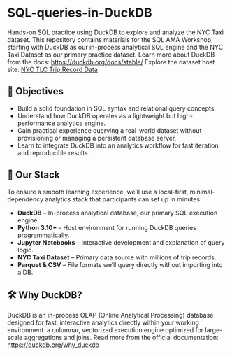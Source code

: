# SQL-queries-in-DuckDB
Hands-on SQL practice using DuckDB to explore and analyze the NYC Taxi dataset.
This repository contains materials for the SQL AMA Workshop, starting with DuckDB as our in-process analytical SQL engine and the NYC Taxi Dataset as our primary practice dataset.
Learn more about DuckDB from the docs: https://duckdb.org/docs/stable/
Explore the dataset host site: [NYC TLC Trip Record Data](https://www.nyc.gov/site/tlc/about/tlc-trip-record-data.page)
## 📌 Objectives
+ Build a solid foundation in SQL syntax and relational query concepts.
+ Understand how DuckDB operates as a lightweight but high-performance analytics engine.
+ Gain practical experience querying a real-world dataset without provisioning or managing a persistent database server.
+ Learn to integrate DuckDB into an analytics workflow for fast iteration and reproducible results.
## 🧰 Our Stack
To ensure a smooth learning experience, we’ll use a local-first, minimal-dependency analytics stack that participants can set up in minutes:
+ **DuckDB** – In-process analytical database, our primary SQL execution engine.
+ **Python 3.10+** – Host environment for running DuckDB queries programmatically.
+ **Jupyter Notebooks** – Interactive development and explanation of query logic.
+ **NYC Taxi Dataset** – Primary data source with millions of trip records.
+ **Parquet & CSV** – File formats we’ll query directly without importing into a DB.
## 🛠 Why DuckDB?
DuckDB is an in-process OLAP (Online Analytical Processing) database designed for fast, interactive analytics directly within your working environment.
a columnar, vectorized execution engine optimized for large-scale aggregations and joins.
Read more from the official documentation: https://duckdb.org/why_duckdb
